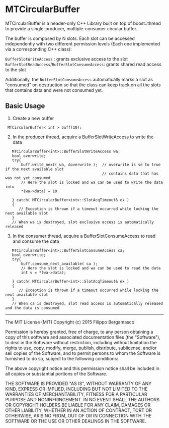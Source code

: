 # MTCircularBuffer

MTCircularBuffer is a header-only C++ Library built on top of boost::thread to provide a
single-producer, multiple-consumer circular buffer.

The buffer is composed by N slots. Each slot can be accessed independently with two different
permission levels (Each one implemented via a corresponding C++ class):

`BufferSlotWriteAccess` : grants exclusive access to the slot
`BufferSlotReadAccess`/`BufferSlotConsumeAccess`: grants shared read access to the slot

Additionally, the `BufferSlotConsumeAccess` automatically marks a slot as "consumed" on destruction
so that the class can keep track on all the slots that contains data and were not consumed yet.


## Basic Usage

1) Create a new buffer
 ```
  MTCircularBuffer< int > buff(10);

 ```

2) In the producer thread, acquire a BufferSlotWriteAccess to write the data
 ```
    MTCircularBuffer<int>::BufferSlotWriteAccess wa;
    bool overwrite;
    try{
        buff.write_next( wa, &overwrite );  // overwrite is se to true if the next available slot
                                            // contains data that has was not yet consumed
        // Here the slot is locked and wa can be used to write the data into
        *(wa->data) = 10

    } catch( MTCircularBuffer<int>::SlotAcqTimeout& ex )
    {
       // Exception is thrown if a timeout occurred while locking the next available slot
    }
    // When wa is destroyed, slot exclusive access is automatically released

 ```

3) In the consumer thread, acquire a BufferSlotConsumeAccess to read and consume the data
 ```
    MTCircularBuffer<int>::BufferSlotConsumeAccess ca;
    bool overwrite;
    try{
        buff.consume_next_available( ca );
        // Here the slot is locked and wa can be used to read the data
        int v = *(wa->data);

    } catch( MTCircularBuffer<int>::SlotAcqTimeout& ex )
    {
       // Exception is thrown if a timeout occurred while locking the next available slot
    }
    // When ca is destroyed, slot read access is automatically released and the data is consumed

 ```

---


The MIT License (MIT)
Copyright (c) 2015 Filippo Bergamasco

Permission is hereby granted, free of charge, to any person obtaining a copy
of this software and associated documentation files (the "Software"), to deal
in the Software without restriction, including without limitation the rights
to use, copy, modify, merge, publish, distribute, sublicense, and/or sell
copies of the Software, and to permit persons to whom the Software is
furnished to do so, subject to the following conditions:

The above copyright notice and this permission notice shall be included in
all copies or substantial portions of the Software.

THE SOFTWARE IS PROVIDED "AS IS", WITHOUT WARRANTY OF ANY KIND, EXPRESS OR
IMPLIED, INCLUDING BUT NOT LIMITED TO THE WARRANTIES OF MERCHANTABILITY,
FITNESS FOR A PARTICULAR PURPOSE AND NONINFRINGEMENT.  IN NO EVENT SHALL THE
AUTHORS OR COPYRIGHT HOLDERS BE LIABLE FOR ANY CLAIM, DAMAGES OR OTHER
LIABILITY, WHETHER IN AN ACTION OF CONTRACT, TORT OR OTHERWISE, ARISING FROM,
OUT OF OR IN CONNECTION WITH THE SOFTWARE OR THE USE OR OTHER DEALINGS IN
THE SOFTWARE.


